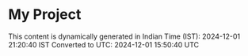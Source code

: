 # My Project

This content is dynamically generated in Indian Time (IST): 2024-12-01 21:20:40 IST
Converted to UTC: 2024-12-01 15:50:40 UTC
